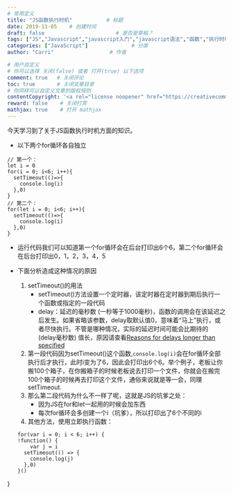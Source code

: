 ```yaml
---
# 常用定义
title: "JS函数执行时机"           # 标题
date: 2019-11-05    # 创建时间
draft: false                       # 是否是草稿？
tags: ["JS","Javascript","javascript入门","javascript语法","函数","执行时机"]  # 标签
categories: ["JavaScript"]              # 分类
author: "Carri"                  # 作者

# 用户自定义
# 你可以选择 关闭(false) 或者 打开(true) 以下选项
comment: true   # 关闭评论
toc: true       # 关闭文章目录
# 你同样可以自定义文章的版权规则
contentCopyright: '<a rel="license noopener" href="https://creativecommons.org/licenses/by-nc-nd/4.0/" target="_blank">CC BY-NC-ND 4.0</a>'
reward: false	 # 关闭打赏
mathjax: true    # 打开 mathjax
---
```


今天学习到了关于JS函数执行时机方面的知识。


* 以下两个for循环各自独立
```
// 第一个：
let i = 0
for(i = 0; i<6; i++){
  setTimeout(()=>{
    console.log(i)
  },0)
}
// 第二个：
for(let i = 0; i<6; i++){
  setTimeout(()=>{
    console.log(i)
  },0)
}
```
* 运行代码我们可以知道第一个for循环会在后台打印出6个6，第二个for循环会在后台打印出0，1，2，3，4，5


* 下面分析造成这种情况的原因
  
  1. setTimeout()的用法
        * setTimeout()方法设置一个定时器，该定时器在定时器到期后执行一个函数或指定的一段代码
        * delay：延迟的毫秒数 (一秒等于1000毫秒)，函数的调用会在该延迟之后发生。如果省略该参数，delay取默认值0，意味着“马上”执行，或者尽快执行。不管是哪种情况，实际的延迟时间可能会比期待的(delay毫秒数) 值长，原因请查看[Reasons for delays longer than specified](https://developer.mozilla.org/zh-CN/docs/Web/API/Window/setTimeout#Reasons_for_delays_longer_than_specified)
  2. 第一段代码因为setTimeout()这个函数,`console.log(i)`会在for循环全部执行后才执行，此时i变为了6，因此会打印出6个6。举个例子，老板让你搬100个箱子，在你搬箱子的时候老板说去打印一个文件，你就会在搬完100个箱子的时候再去打印这个文件，通俗来说就是等一会，同理setTimeout.
  3. 那么第二段代码为什么不一样了呢，这就是JS的坑爹之处：
        * 因为JS在for和let一起用的时候会加东西
        * 每次for循环会多创建一个i（坑爹），所以打印出了6个不同的i
  4. 其他方法，使用立即执行函数：
  ``` 
  for(var i = 0; i < 6; i++) {
  !function() {
	  var j = i
    setTimeout(() => {
      console.log(j)
    },0)
  }()  
}
  ```
